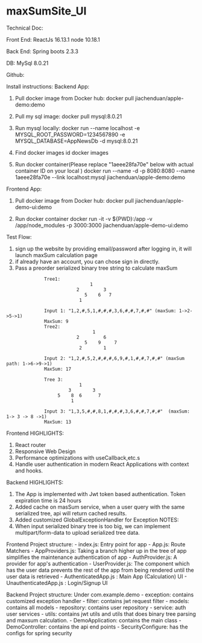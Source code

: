 # maxSumSite_UI

Technical Doc:

Front End: ReactJs 16.13.1 node 10.18.1

Back End: Spring boots 2.3.3

DB: MySql 8.0.21

Github:

Install instructions:
Backend App:

1. Pull docker image from Docker hub:
   docker pull jiachenduan/apple-demo:demo

2. Pull my sql image:
   docker pull mysql:8.0.21

3. Run mysql locally:
   docker run --name localhost -e MYSQL_ROOT_PASSWORD=1234567890 -e MYSQL_DATABASE=AppNewsDb -d mysql:8.0.21

4. Find docker images id
   docker images
5. Run docker container(Please replace "1aeee28fa70e" below with actual container ID on your local )
   docker run --name -d -p 8080:8080 --name 1aeee28fa70e --link localhost:mysql jiachenduan/apple-demo:demo

Frontend App:

1. Pull docker image from Docker hub:
   docker pull jiachenduan/apple-demo-ui:demo

2. Run docker container
   docker run -it -v \${PWD}:/app -v /app/node_modules -p 3000:3000 jiachenduan/apple-demo-ui:demo

Test Flow:

1. sign up the website by providing email/password after logging in, it will launch maxSum calculation page
2. if already have an account, you can chose sign in directly.
3. Pass a preorder serialized binary tree string to calculate maxSum

```
              Tree1:
                               1
                          2         3
                             5    6   7
                           1

              Input 1: "1,2,#,5,1,#,#,#,3,6,#,#,7,#,#" (maxSum: 1->2->5->1)
              MaxSum: 9
              Tree2:
                                1
                          2         6
                             5    9     7
                           2        1

              Input 2: "1,2,#,5,2,#,#,#,6,9,#,1,#,#,7,#,#" (maxSum path: 1->6->9->1)
              MaxSum: 17

              Tree 3:
                           1
                       3        3
                   5    8  6      7
                        1

              Input 3: "1,3,5,#,#,8,1,#,#,#,3,6,#,#,7,#,#"  (maxSum: 1-> 3 -> 8 ->1)
              MaxSum: 13
```

Frontend HIGHLIGHTS:

1. React router
2. Responsive Web Design
3. Performance optimizations with useCallback,etc.s
4. Handle user authentication in modern React Applications with context and hooks.

Backend HIGHLIGHTS:

1. The App is implemented with Jwt token based authentication. Token expiration time is 24 hours
2. Added cache on masSum service, when a user query with the same serialized tree, api will return cached results.
3. Added customized GlobalExceptionHandler for Exception
   NOTES:
4. When input serialized binary tree is too big, we can implement multipart/form-data to upload serialized tree data.

Frontend Project structure: - index.js: Entry point for app - App.js: Route Matchers - AppProviders.js: Taking a branch higher up in the tree of app simplifies the maintenance authentication of app - AuthProvider.js: A provider for app's authentication - UserProvider.js: The component which has the user data prevents the rest of the app from being rendered until the user data is retrieved - AuthenticatedApp.js : Main App (Calculation) UI - UnauthenticatedApp.js : Login/Signup UI

Backend Project structure:
Under com.example.demo - exception: contains customized exception handler - filter: contains jwt request filter - models: contains all models - repository: contains user repository - service: auth user services - utils: contains jwt utils and utils that does binary tree parsing and maxsum calculation. - DemoApplication: contains the main class - DemoController: contains the api end points - SecurityConfigure: has the configs for spring security
